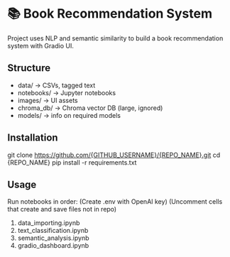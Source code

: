 # 📚 Book Recommendation System

Project uses NLP and semantic similarity to build a book recommendation system with Gradio UI.

## Structure
- data/ → CSVs, tagged text
- notebooks/ → Jupyter notebooks
- images/ → UI assets
- chroma_db/ → Chroma vector DB (large, ignored)
- models/ → info on required models

## Installation
git clone https://github.com/{GITHUB_USERNAME}/{REPO_NAME}.git
cd {REPO_NAME}
pip install -r requirements.txt

## Usage
Run notebooks in order:
(Create .env with OpenAI key)
(Uncomment cells that create and save files not in repo)
1. data_importing.ipynb
2. text_classification.ipynb
3. semantic_analysis.ipynb
4. gradio_dashboard.ipynb
